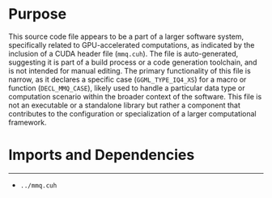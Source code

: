 # Purpose
This source code file appears to be a part of a larger software system, specifically related to GPU-accelerated computations, as indicated by the inclusion of a CUDA header file (`mmq.cuh`). The file is auto-generated, suggesting it is part of a build process or a code generation toolchain, and is not intended for manual editing. The primary functionality of this file is narrow, as it declares a specific case (`GGML_TYPE_IQ4_XS`) for a macro or function (`DECL_MMQ_CASE`), likely used to handle a particular data type or computation scenario within the broader context of the software. This file is not an executable or a standalone library but rather a component that contributes to the configuration or specialization of a larger computational framework.
# Imports and Dependencies

---
- `../mmq.cuh`


